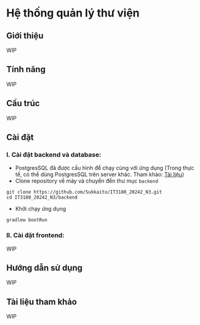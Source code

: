 # Hệ thống quản lý thư viện

## Giới thiệu
WIP
## Tính năng
WIP
## Cấu trúc
WIP
## Cài đặt
### I. Cài đặt backend và database:
- PostgresSQL đã được cấu hình để chạy cùng với ứng dụng (Trong thực tế, có thể dùng PostgresSQL trên server khác.
Tham khảo: [Tài liệu](https://docs.spring.io/spring-boot/appendix/application-properties/index.html#appendix.application-properties.data))
- Clone repository về máy và chuyển đến thư mục `backend`
```batch
git clone https://github.com/Sukkaito/IT3180_20242_N3.git
cd IT3180_20242_N3/backend
```
- Khởi chạy ứng dụng
```batch
gradlew bootRun
```
### II. Cài đặt frontend:
WIP
## Hướng dẫn sử dụng
WIP
## Tài liệu tham khảo
WIP
